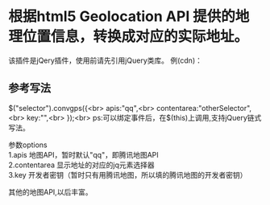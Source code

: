 # 根据html5 Geolocation API 提供的地理位置信息，转换成对应的实际地址。
该插件是jQery插件，使用前请先引用jQuery类库。
例(cdn)：<script src="https://cdnjs.cloudflare.com/ajax/libs/jquery/1.8.3/jquery.js" type="text/javascript" charset="utf-8"></script> 

参考写法<br>
------
$("selector").convgps({<br>
	apis:"qq",<br>
	contentarea:"otherSelector",<br>
	key:"",<br>
});<br>
ps:可以绑定事件后，在$(this)上调用,支持jQuery链式写法。<br>

参数options<br>
1.apis 地图API，暂时默认"qq"，即腾讯地图API<br>
2.contentarea 显示地址的对应的jq元素选择器<br>
3.key 开发者密钥（暂时只有用腾讯地图，所以填的腾讯地图的开发者密钥）<br>

其他的地图API,以后丰富。<br>
